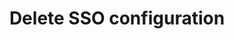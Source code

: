 ---
title: Delete SSO configuration
position: 3
description: Delete an existing SSO configuration
type: delete
endpoint: https://chapi.cloudhealthtech.com/v1/sso/unconfigure
parameters:
  - name: client_api_id
    required: no
    content: String that specifies the unique customer API Key that CloudHealth generates. See [How to Get Client API ID](#partner_how-to-get-client-api-id).
right_code_blocks:
  - code_block: |-
      curl -X DELETE -H 'Authorization: Bearer <your_api_key>' -H 'Content-Type: application/json' 'https://chapi.cloudhealthtech.com/v1/sso/unconfigure'
    title: Sample Request
    language: bash
  - code_block: |-
      {"success":"SSO unconfigured for CloudHealth Technologies"}
    title: Sample Response
    language: json
---